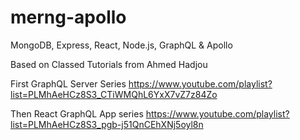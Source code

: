 # merng-apollo
MongoDB, Express, React, Node.js, GraphQL &amp; Apollo


Based on Classed Tutorials from Ahmed Hadjou

First GraphQL Server Series
https://www.youtube.com/playlist?list=PLMhAeHCz8S3_CTiWMQhL6YxX7vZ7z84Zo

Then React GraphQL App series
https://www.youtube.com/playlist?list=PLMhAeHCz8S3_pgb-j51QnCEhXNj5oyl8n